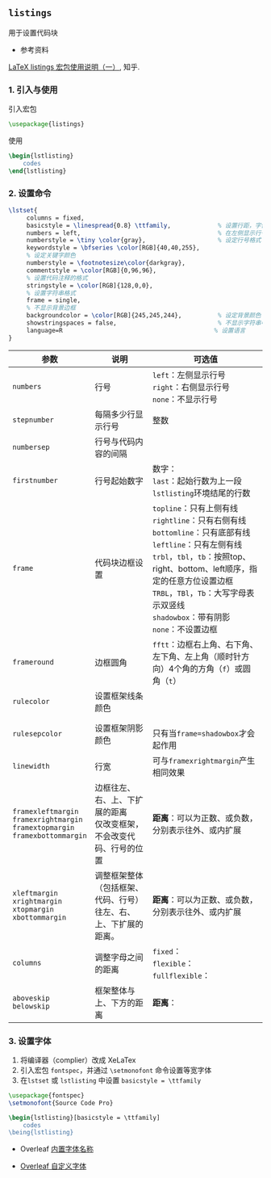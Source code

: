 

## `listings`

用于设置代码块

- 参考资料

[LaTeX listings 宏包使用说明（一）](https://zhuanlan.zhihu.com/p/261667944), 知乎.

### 1. 引入与使用

引入宏包

```latex
\usepackage{listings}
```

使用

```latex
\begin{lstlisting}
	codes
\end{lstlisting}
```




### 2. 设置命令

```latex
\lstset{
     columns = fixed,       
     basicstyle = \linespread{0.8} \ttfamily,             % 设置行距，字体
     numbers = left,                                      % 在左侧显示行号
     numberstyle = \tiny \color{gray},                    % 设定行号格式
     keywordstyle = \bfseries \color[RGB]{40,40,255},              
     % 设定关键字颜色
     numberstyle = \footnotesize\color{darkgray},           
     commentstyle = \color[RGB]{0,96,96},                   
     % 设置代码注释的格式
     stringstyle = \color[RGB]{128,0,0},                    
     % 设置字符串格式
     frame = single,                                        
     % 不显示背景边框
     backgroundcolor = \color[RGB]{245,245,244},          % 设定背景颜色
     showstringspaces = false,                            % 不显示字符串中的空格
     language=R                                          % 设置语言
}
```

| 参数                                                         | 说明                                                         | 可选值                                                       |
| ------------------------------------------------------------ | ------------------------------------------------------------ | ------------------------------------------------------------ |
| `numbers`                                                    | 行号                                                         | `left`：左侧显示行号<br/>`right`：右侧显示行号<br/>`none`：不显示行号 |
| `stepnumber`                                                 | 每隔多少行显示行号                                           | 整数                                                         |
| `numbersep`                                                  | 行号与代码内容的间隔                                         |                                                              |
| `firstnumber`                                                | 行号起始数字                                                 | 数字：<br/>`last`：起始行数为上一段`lstlisting`环境结尾的行数 |
| `frame`                                                      | 代码块边框设置                                               | `topline`：只有上侧有线<br/>`rightline`：只有右侧有线<br/>`bottomline`：只有底部有线<br/>`leftline`：只有左侧有线<br/>`trbl`，`tbl`，`tb`：按照top、right、bottom、left顺序，指定的任意方位设置边框<br/>`TRBL`，`TBl`，`Tb`：大写字母表示双竖线<br/>`shadowbox`：带有阴影<br/>`none`：不设置边框 |
| `frameround`                                                 | 边框圆角                                                     | `fftt`：边框右上角、右下角、左下角、左上角（顺时针方向）4个角的方角（`f`）或圆角（`t`） |
| `rulecolor`                                                  | 设置框架线条颜色                                             |                                                              |
| `rulesepcolor`                                               | 设置框架阴影颜色                                             | <br/>只有当`frame=shadowbox`才会起作用                       |
| `linewidth`                                                  | 行宽                                                         | 可与`framexrightmargin`产生相同效果                          |
| `framexleftmargin`<br/>`framexrightmargin`<br/>`framextopmargin`<br/>`framexbottommargin`<br/> | 边框往左、右、上、下扩展的距离<br/>仅改变框架，不会改变代码、行号的位置 | **距离**：可以为正数、或负数，分别表示往外、或内扩展<br/>    |
| `xleftmargin`<br/>`xrightmargin`<br/>`xtopmargin`<br/>`xbottommargin` | 调整框架整体（包括框架、代码、行号）往左、右、上、下扩展的距离。 | **距离**：可以为正数、或负数，分别表示往外、或内扩展<br/>    |
| `columns`                                                    | 调整字母之间的距离                                           | `fixed`：<br/>`flexible`：<br/>`fullflexible`：              |
| `aboveskip`<br/>`belowskip`                                  | 框架整体与上、下方的距离                                     | **距离**：                                                   |

### 3. 设置字体

1. 将编译器（complier）改成 XeLaTex
2. 引入宏包 `fontspec`，并通过 `\setmonofont` 命令设置等宽字体
3. 在`lstset` 或 `lstlisting` 中设置 `basicstyle = \ttfamily`

```latex
\usepackage{fontspec}
\setmonofont{Source Code Pro}

\begin{lstlisting}[basicstyle = \ttfamily]
	codes
\being{lstlisting}
```

- Overleaf [内置字体名称](https://www.overleaf.com/learn/latex/Questions/Which_OTF_or_TTF_fonts_are_supported_via_fontspec%3F)

- [Overleaf 自定义字体](https://www.overleaf.com/learn/latex/XeLaTeX)

